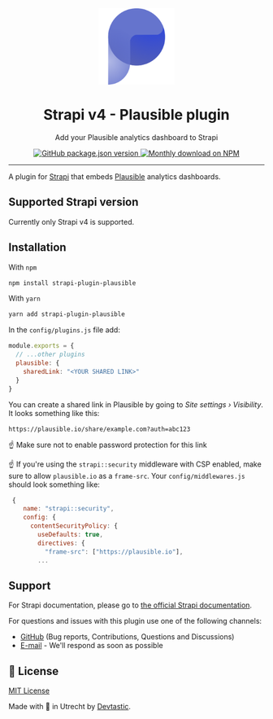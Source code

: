 <div align="center" width="150px">
  <img style="width: 150px; height: auto;" src="public/assets/logo.png" alt="Logo - Strapi Plausible plugin" />
</div>
<div align="center">
  <h1>Strapi v4 - Plausible plugin</h1>
  <p>Add your Plausible analytics dashboard to Strapi</p>
  <a href="https://www.npmjs.org/package/strapi-plugin-plausible">
    <img alt="GitHub package.json version" src="https://img.shields.io/github/package-json/v/devtastic-org/strapi-plugin-plausible?label=npm&logo=npm">
  </a>
  <a href="https://www.npmjs.org/package/strapi-plugin-plausible">
    <img src="https://img.shields.io/npm/dm/strapi-plugin-plausible.svg" alt="Monthly download on NPM" />
  </a>
</div>

---

A plugin for [Strapi](https://github.com/strapi/strapi) that embeds [Plausible](https://plausible.io) analytics dashboards.

## Supported Strapi version

Currently only Strapi v4 is supported.

## Installation

With `npm`
```bash
npm install strapi-plugin-plausible
```

With `yarn`
```bash
yarn add strapi-plugin-plausible
```

In the `config/plugins.js` file add:

```js
module.exports = {
  // ...other plugins
  plausible: {
    sharedLink: "<YOUR SHARED LINK>"
  }
}
```

You can create a shared link in Plausible by going to _Site settings › Visibility_.
It looks something like this:

```text
https://plausible.io/share/example.com?auth=abc123
```

☝️ Make sure not to enable password protection for this link

☝️ If you're using the `strapi::security` middleware with CSP enabled, make sure
to allow `plausible.io` as a `frame-src`. Your `config/middlewares.js` should look something like:

```js
 {
    name: "strapi::security",
    config: {
      contentSecurityPolicy: {
        useDefaults: true,
        directives: {
          "frame-src": ["https://plausible.io"],
        ...
```

## Support

For Strapi documentation, please go to [the official Strapi documentation](https://strapi.io/documentation/).

For questions and issues with this plugin use one of the following channels:

- [GitHub](https://github.com/devtastic-org/strapi-plugin-plausible/issues) (Bug reports, Contributions, Questions and Discussions)
- [E-mail](mailto:hi@devtastic.co) - We'll respond as soon as possible

## 📝 License

[MIT License](LICENSE.md) 

Made with 💜 in Utrecht by [Devtastic](https://devtastic.co/).
